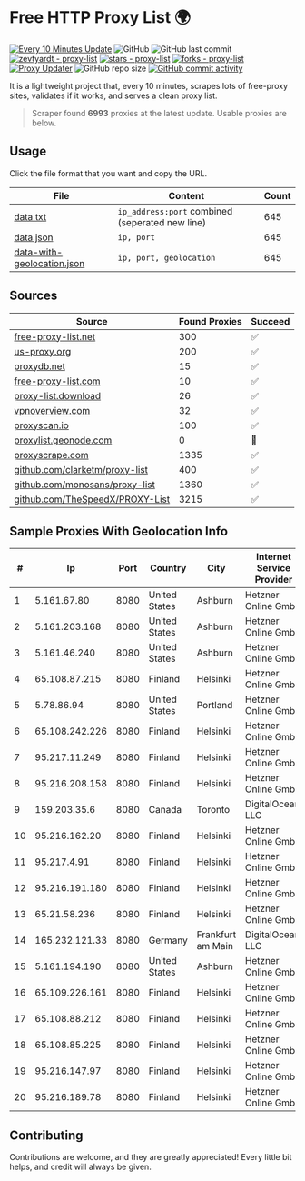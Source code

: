 
# Free HTTP Proxy List 🌍

[![Every 10 Minutes Update](https://github.com/mertguvencli/http-proxy-list/actions/workflows/main.yml/badge.svg?branch=main)](https://github.com/mertguvencli/http-proxy-list/actions/workflows/main.yml)
![GitHub](https://img.shields.io/github/license/mertguvencli/http-proxy-list)
![GitHub last commit](https://img.shields.io/github/last-commit/mertguvencli/http-proxy-list)
[![zevtyardt - proxy-list](https://img.shields.io/static/v1?label=zevtyardt&message=proxy-list&color=blue&logo=github)](https://github.com/zevtyardt/proxy-list "Go to GitHub repo")
[![stars - proxy-list](https://img.shields.io/github/stars/zevtyardt/proxy-list?style=social)](https://github.com/zevtyardt/proxy-list)
[![forks - proxy-list](https://img.shields.io/github/forks/zevtyardt/proxy-list?style=social)](https://github.com/zevtyardt/proxy-list)
[![Proxy Updater](https://github.com/zevtyardt/proxy-list/workflows/Proxy%20Updater/badge.svg)](https://github.com/zevtyardt/proxy-list/actions?query=workflow:"Proxy+Updater")
![GitHub repo size](https://img.shields.io/github/repo-size/zevtyardt/proxy-list)
[![GitHub commit activity](https://img.shields.io/github/commit-activity/m/zevtyardt/proxy-list?logo=commits)](https://github.com/zevtyardt/proxy-list/commits/main)

It is a lightweight project that, every 10 minutes, scrapes lots of free-proxy sites, validates if it works, and serves a clean proxy list.

> Scraper found **6993** proxies at the latest update. Usable proxies are below.

## Usage

Click the file format that you want and copy the URL.

|File|Content|Count|
|----|-------|-----|
|[data.txt](https://raw.githubusercontent.com/mertguvencli/http-proxy-list/main/proxy-list/data.txt)|`ip_address:port` combined (seperated new line)|645|
|[data.json](https://raw.githubusercontent.com/mertguvencli/http-proxy-list/main/proxy-list/data.json)|`ip, port`|645|
|[data-with-geolocation.json](https://raw.githubusercontent.com/mertguvencli/http-proxy-list/main/proxy-list/data-with-geolocation.json)|`ip, port, geolocation`|645|

## Sources

|Source|Found Proxies|Succeed|
|------|-------------|-------|
|[free-proxy-list.net](https://free-proxy-list.net)|300|✅|
|[us-proxy.org](https://www.us-proxy.org)|200|✅|
|[proxydb.net](http://proxydb.net)|15|✅|
|[free-proxy-list.com](https://free-proxy-list.com/?page=&port=&type%5B%5D=http&type%5B%5D=https&up_time=0&search=Search)|10|✅|
|[proxy-list.download](https://www.proxy-list.download/HTTP)|26|✅|
|[vpnoverview.com](https://vpnoverview.com/privacy/anonymous-browsing/free-proxy-servers)|32|✅|
|[proxyscan.io](https://www.proxyscan.io)|100|✅|
|[proxylist.geonode.com](https://proxylist.geonode.com/api/proxy-list?limit=300&page=1&sort_by=lastChecked&sort_type=desc&protocols=http,https)|0|🚫|
|[proxyscrape.com](https://api.proxyscrape.com/v2/?request=displayproxies&protocol=http&timeout=10000&country=all&ssl=all&anonymity=all)|1335|✅|
|[github.com/clarketm/proxy-list](https://raw.githubusercontent.com/clarketm/proxy-list/master/proxy-list-raw.txt)|400|✅|
|[github.com/monosans/proxy-list](https://raw.githubusercontent.com/monosans/proxy-list/main/proxies/http.txt)|1360|✅|
|[github.com/TheSpeedX/PROXY-List](https://raw.githubusercontent.com/TheSpeedX/PROXY-List/master/http.txt)|3215|✅|


## Sample Proxies With Geolocation Info

|#|Ip|Port|Country|City|Internet Service Provider|
|-|--|----|-------|----|-------------------------|
|1|5.161.67.80|8080|United States|Ashburn|Hetzner Online GmbH|
|2|5.161.203.168|8080|United States|Ashburn|Hetzner Online GmbH|
|3|5.161.46.240|8080|United States|Ashburn|Hetzner Online GmbH|
|4|65.108.87.215|8080|Finland|Helsinki|Hetzner Online GmbH|
|5|5.78.86.94|8080|United States|Portland|Hetzner Online GmbH|
|6|65.108.242.226|8080|Finland|Helsinki|Hetzner Online GmbH|
|7|95.217.11.249|8080|Finland|Helsinki|Hetzner Online GmbH|
|8|95.216.208.158|8080|Finland|Helsinki|Hetzner Online GmbH|
|9|159.203.35.6|8080|Canada|Toronto|DigitalOcean, LLC|
|10|95.216.162.20|8080|Finland|Helsinki|Hetzner Online GmbH|
|11|95.217.4.91|8080|Finland|Helsinki|Hetzner Online GmbH|
|12|95.216.191.180|8080|Finland|Helsinki|Hetzner Online GmbH|
|13|65.21.58.236|8080|Finland|Helsinki|Hetzner Online GmbH|
|14|165.232.121.33|8080|Germany|Frankfurt am Main|DigitalOcean, LLC|
|15|5.161.194.190|8080|United States|Ashburn|Hetzner Online GmbH|
|16|65.109.226.161|8080|Finland|Helsinki|Hetzner Online GmbH|
|17|65.108.88.212|8080|Finland|Helsinki|Hetzner Online GmbH|
|18|65.108.85.225|8080|Finland|Helsinki|Hetzner Online GmbH|
|19|95.216.147.97|8080|Finland|Helsinki|Hetzner Online GmbH|
|20|95.216.189.78|8080|Finland|Helsinki|Hetzner Online GmbH|



## Contributing

Contributions are welcome, and they are greatly appreciated! Every
little bit helps, and credit will always be given.

